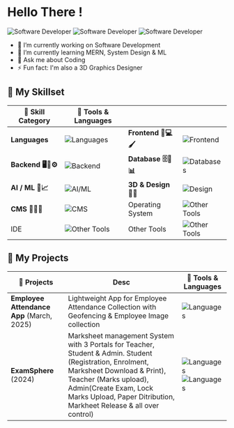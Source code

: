 <h1>Hello There !</h1>

![Software Developer](https://img.shields.io/badge/-Android%20App%20Dev-E34F26?style=for-the-badge&logo=html5&logoColor=white)    ![Software Developer](https://img.shields.io/badge/-Full%20Stack%20Software%20Developer-E34F26?style=for-the-badge&logo=html5&logoColor=white)  ![Software Developer](https://img.shields.io/badge/-3D%20Graphics%20Designer-E34F26?style=for-the-badge&logo=html5&logoColor=white)  

- 🔭 I’m currently working on Software Development
- 🌱 I’m currently learning MERN, System Design & ML
- 💬 Ask me about Coding
- ⚡ Fun fact: I'm also a 3D Graphics Designer


## 🚀 My Skillset
<!--
| 💼 Skill Category                            | 🚀 Tools & Languages                                                                                     |         
|---------------------------------------------|------------------------------------------------------------------------------------------------------------|
| **Programming Languages**                   | ![Languages](https://skillicons.dev/icons?i=java,python,c,cpp,kotlin,php,bash,dart)                        | 
|**Frontend 🎨💻🖌️**                         | ![Frontend](https://skillicons.dev/icons?i=html,css,js,bootstrap,tailwind,jquery,flutter,react)           |
| **Backend 🖥️🔧⚙️**                         | ![Backend](https://skillicons.dev/icons?i=django,php,nodejs,express,nextjs,kotlin,gcp,flask)              | 
| **Database 🗄️💾📊**                        | ![Databases](https://skillicons.dev/icons?i=mysql,postgres,mongodb,sqlite,firebase,supabase)              |
| **AI / ML 🤖📈**                           | ![AI/ML](https://skillicons.dev/icons?i=sklearn)                                                           |
| **3D & Design 🍩🎨**                       | ![Design](https://skillicons.dev/icons?i=blender,photoshop,pr)                                             |
| **CMS 📝📑🌐**                             | ![CMS](https://skillicons.dev/icons?i=wordpress,strapi)                                                    |
| Operating System                            | ![Other Tools](https://skillicons.dev/icons?i=ubuntu,kali,debian,linux,windows)                            |
| IDE                                         | ![Other Tools](https://skillicons.dev/icons?i=vscode,pycharm,idea,androidstudio,eclipse)                   |
| Other Tools                                 | ![Other Tools](https://skillicons.dev/icons?i=discord,docker,git,github,netlify,postman,vercel)            |
-->


| 💼 Skill Category                            | 🚀 Tools & Languages                                                                         |                                  |                                                                                                 |         
|---------------------------------------------|------------------------------------------------------------------------------------------------|----------------------------------|-------------------------------------------------------------------------------------------------|
| **Languages**                   | ![Languages](https://skillicons.dev/icons?i=java,python,c,cpp,kotlin,php,bash,dart)                        | **Frontend 🎨💻🖌️**            | ![Frontend](https://skillicons.dev/icons?i=html,css,js,bootstrap,tailwind,jquery,flutter,react) |
| **Backend 🖥️🔧⚙️**            | ![Backend](https://skillicons.dev/icons?i=django,php,nodejs,express,nextjs,kotlin,gcp,flask)                | **Database 🗄️💾📊**            | ![Databases](https://skillicons.dev/icons?i=mysql,postgres,mongodb,sqlite,firebase,supabase)    |
| **AI / ML 🤖📈**              | ![AI/ML](https://skillicons.dev/icons?i=sklearn)                                                           |  **3D & Design 🍩🎨**            | ![Design](https://skillicons.dev/icons?i=blender,photoshop,pr)                                  |
| **CMS 📝📑🌐**               | ![CMS](https://skillicons.dev/icons?i=wordpress,strapi)                                                    |  Operating System                 | ![Other Tools](https://skillicons.dev/icons?i=ubuntu,kali,debian,linux,windows)                  |
| IDE                           | ![Other Tools](https://skillicons.dev/icons?i=vscode,pycharm,idea,androidstudio,eclipse)                   | Other Tools                       | ![Other Tools](https://skillicons.dev/icons?i=discord,docker,git,github,netlify,postman,vercel)   |


<!--
# 📊GitHub Stats :
<table align="center">
<tr>
<td><img src="https://github-readme-stats.vercel.app/api?username=FireStackDev&theme=dark&hide_border=false&include_all_commits=true&count_private=true" />
</td>
<td>

 <img src="https://nirzak-streak-stats.vercel.app/?user=FireStackDev&theme=dark&hide_border=false"/>

</td>
</tr>
</table>
-->

## 🚀 My Projects

| 💼 Projects                  | Desc                            | 🚀 Tools & Languages                                                                                      |
|----------------------------------|-----------------------------------------------------|------------------------------------------------------------------------------------------------------------|
| **Employee Attendance App** (March, 2025) | Lightweight App for Employee Attendance Collection with Geofencing & Employee Image collection | ![Languages](https://skillicons.dev/icons?i=kotlin,js,gcp)|
| **ExamSphere** (2024) | Marksheet management System with 3 Portals for Teacher, Student & Admin. Student (Registration, Enrolment, Marksheet Download & Print), Teacher (Marks upload), Admin(Create Exam, Lock Marks Upload, Paper Ditribution, Markheet Release & all over control)  | ![Languages](https://skillicons.dev/icons?i=php,mysql,html) ![Languages](https://skillicons.dev/icons?i=css,js) |



